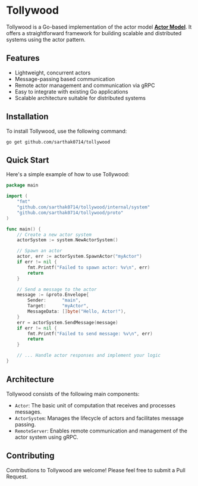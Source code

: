 # Tollywood 

Tollywood is a Go-based implementation of the actor model **[Actor Model](https://en.wikipedia.org/wiki/Actor_model)**. It offers a straightforward framework for building scalable and distributed systems using the actor pattern. 

## Features

- Lightweight, concurrent actors
- Message-passing based communication
- Remote actor management and communication via gRPC
- Easy to integrate with existing Go applications
- Scalable architecture suitable for distributed systems

## Installation

To install Tollywood, use the following command:

```
go get github.com/sarthak0714/tollywood
```

## Quick Start

Here's a simple example of how to use Tollywood:

```go
package main

import (
    "fmt"
    "github.com/sarthak0714/tollywood/internal/system"
    "github.com/sarthak0714/tollywood/proto"
)

func main() {
    // Create a new actor system
    actorSystem := system.NewActorSystem()

    // Spawn an actor
    actor, err := actorSystem.SpawnActor("myActor")
    if err != nil {
        fmt.Printf("Failed to spawn actor: %v\n", err)
        return
    }

    // Send a message to the actor
    message := &proto.Envelope{
        Sender:      "main",
        Target:      "myActor",
        MessageData: []byte("Hello, Actor!"),
    }
    err = actorSystem.SendMessage(message)
    if err != nil {
        fmt.Printf("Failed to send message: %v\n", err)
        return
    }

    // ... Handle actor responses and implement your logic
}
```

## Architecture

Tollywood consists of the following main components:

- `Actor`: The basic unit of computation that receives and processes messages.
- `ActorSystem`: Manages the lifecycle of actors and facilitates message passing.
- `RemoteServer`: Enables remote communication and management of the actor system using gRPC.

## Contributing

Contributions to Tollywood are welcome! Please feel free to submit a Pull Request.


